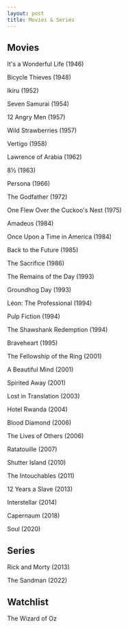 ```yaml
---
layout: post
title: Movies & Series  
---
```



## Movies 


It's a Wonderful Life (1946)

Bicycle Thieves (1948)

Ikiru (1952)

Seven Samurai (1954)

12 Angry Men (1957)

Wild Strawberries (1957)

Vertigo (1958)

Lawrence of Arabia (1962)

8½ (1963)

Persona (1966)

The Godfather (1972)

One Flew Over the Cuckoo's Nest (1975)

Amadeus (1984)

Once Upon a Time in America (1984)

Back to the Future (1985)

The Sacrifice (1986) 

The Remains of the Day (1993)

Groundhog Day (1993)

Léon: The Professional (1994)

Pulp Fiction (1994)

The Shawshank Redemption (1994)

Braveheart (1995)

The Fellowship of the Ring (2001)

A Beautiful Mind (2001)

Spirited Away (2001)

Lost in Translation (2003) 

Hotel Rwanda (2004)

Blood Diamond (2006)

The Lives of Others (2006)

Ratatouille (2007)

Shutter Island (2010)

The Intouchables (2011)

12 Years a Slave (2013)

Interstellar (2014)

Capernaum (2018)

Soul (2020)


## Series 

Rick and Morty (2013)

The Sandman (2022)

## Watchlist 

The Wizard of Oz

